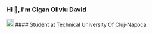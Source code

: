 ### Hi 👋, I'm Cigan Oliviu David
<img height="20em" src="https://w1.pngwing.com/pngs/232/473/png-transparent-school-background-design-technical-university-of-clujnapoca-school-public-university-educational-institution-education-research-institute.png" /> #### Student at Technical University Of Cluj-Napoca

<!--
**CiganOliviu/CiganOliviu** is a ✨ _special_ ✨ repository because its `README.md` (this file) appears on your GitHub profile.

Here are some ideas to get you started:

- 🔭 I’m currently working on ...
- 🌱 I’m currently learning ...
- 👯 I’m looking to collaborate on ...
- 🤔 I’m looking for help with ...
- 💬 Ask me about ...
- 📫 How to reach me: ...
- 😄 Pronouns: ...
- ⚡ Fun fact: ...
-->
